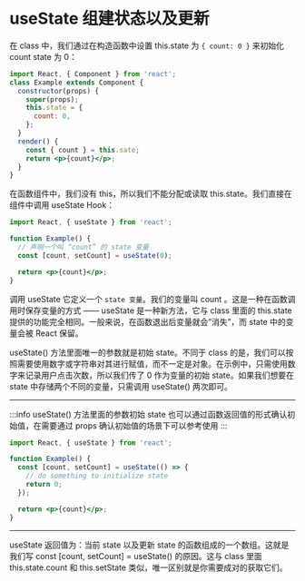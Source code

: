 # useState 组建状态以及更新

在 class 中，我们通过在构造函数中设置 this.state 为 `{ count: 0 }` 来初始化 count state 为 0：

```jsx | pure
import React, { Component } from 'react';
class Example extends Component {
  constructor(props) {
    super(props);
    this.state = {
      count: 0,
    };
  }
  render() {
    const { count } = this.sate;
    return <p>{count}</p>;
  }
}
```

在函数组件中，我们没有 this，所以我们不能分配或读取 this.state。我们直接在组件中调用 useState Hook：

```jsx | pure
import React, { useState } from 'react';

function Example() {
  // 声明一个叫 “count” 的 state 变量
  const [count, setCount] = useState(0);

  return <p>{count}</p>;
}
```

调用 useState 它定义一个 `state 变量`。我们的变量叫 count 。这是一种在函数调用时保存变量的方式 —— useState 是一种新方法，它与 class 里面的 this.state 提供的功能完全相同。一般来说，在函数退出后变量就会”消失”，而 state 中的变量会被 React 保留。

useState() 方法里面唯一的参数就是初始 state。不同于 class 的是，我们可以按照需要使用数字或字符串对其进行赋值，而不一定是对象。在示例中，只需使用数字来记录用户点击次数，所以我们传了 0 作为变量的初始 state。如果我们想要在 state 中存储两个不同的变量，只需调用 useState() 两次即可。

---

:::info
useState() 方法里面的参数初始 state
也可以通过函数返回值的形式确认初始值，在需要通过 props
确认初始值的场景下可以参考使用
:::

```jsx | pure
import React, { useState } from 'react';

function Example() {
  const [count, setCount] = useState(() => {
    // do something to initialize state
    return 0;
  });

  return <p>{count}</p>;
}
```

---

useState 返回值为：当前 state 以及更新 state 的函数组成的一个数组。这就是我们写 const [count, setCount] = useState() 的原因。这与 class 里面 this.state.count 和 this.setState 类似，唯一区别就是你需要成对的获取它们。

<code src="./index.tsx" title="useState" ></code>
